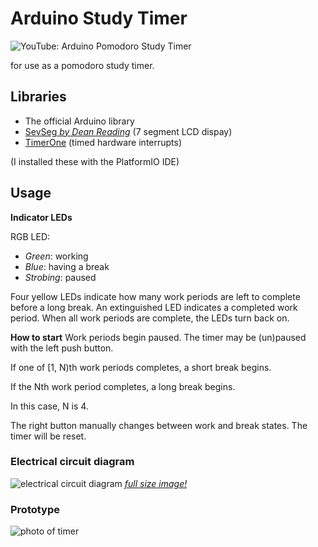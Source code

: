 # Arduino Study Timer

![YouTube: Arduino Pomodoro Study Timer](https://i.imgur.com/uFG53Cp.jpg)

for use as a pomodoro study timer.

## Libraries

- The official Arduino library
- [SevSeg *by Dean Reading*](https://platformio.org/lib/show/1372/SevSeg) (7 segment LCD dispay)
- [TimerOne](https://platformio.org/lib/show/131/TimerOne) (timed hardware interrupts)

(I installed these with the PlatformIO IDE)

## Usage

**Indicator LEDs**

RGB LED:

- *Green*: working
- *Blue*: having a break
- *Strobing*: paused

Four yellow LEDs indicate how many work periods are left to complete before a long break. An extinguished LED indicates a completed work period. When all work periods are complete, the LEDs turn back on.

**How to start**
Work periods begin paused. The timer may be (un)paused with the left push button.

If one of \[1, N\)th work periods completes, a short break begins.

If the Nth work period completes, a long break begins.

In this case, N is 4.

The right button manually changes between work and break states. The timer will be reset.

### Electrical circuit diagram

![electrical circuit diagram](https://i.imgur.com/NIzQO4M.png)
*[full size image!](https://i.imgur.com/NIzQO4M.png)*

### Prototype

![photo of timer](https://i.imgur.com/5Wle0Sk.jpg)
